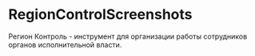 # RegionControlScreenshots
Регион Контроль - инструмент для организации работы сотрудников органов исполнительной власти.

